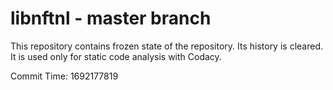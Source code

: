 # libnftnl - master branch

This repository contains frozen state of the repository.
Its history is cleared. It is used only for static code
analysis with Codacy.

Commit Time: 1692177819